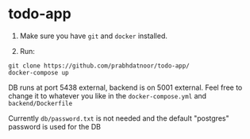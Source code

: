 # todo-app


1. Make sure you have `git` and `docker` installed.

2. Run:

```
git clone https://github.com/prabhdatnoor/todo-app/
docker-compose up
```

DB runs at port 5438 external, backend is on 5001 external. Feel free to change it to whatever you like in the `docker-compose.yml` and `backend/Dockerfile `

Currently `db/password.txt` is not needed and the default "postgres" password is used for the DB
